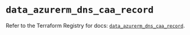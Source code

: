 # `data_azurerm_dns_caa_record`

Refer to the Terraform Registry for docs: [`data_azurerm_dns_caa_record`](https://registry.terraform.io/providers/hashicorp/azurerm/4.27.0/docs/data-sources/dns_caa_record).
